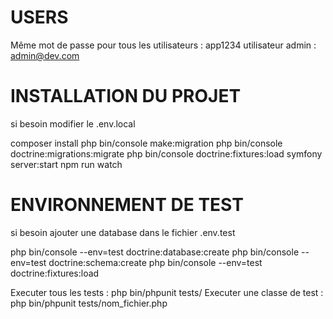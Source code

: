 # USERS

Même mot de passe pour tous les utilisateurs : app1234
utilisateur admin : admin@dev.com

# INSTALLATION DU PROJET

si besoin modifier le .env.local

composer install
php bin/console make:migration
php bin/console doctrine:migrations:migrate
php bin/console doctrine:fixtures:load 
symfony server:start
npm run watch

# ENVIRONNEMENT DE TEST

si besoin ajouter une database dans le fichier .env.test

php bin/console --env=test doctrine:database:create
php bin/console --env=test doctrine:schema:create
php bin/console --env=test doctrine:fixtures:load 

Executer tous les tests : php bin/phpunit tests/
Executer une classe de test : php bin/phpunit tests/nom_fichier.php
